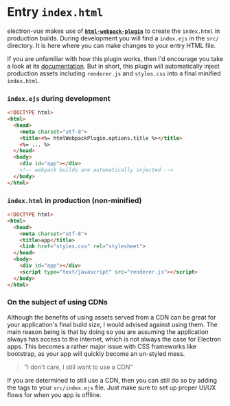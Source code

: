 # Entry `index.html`

electron-vue makes use of [**`html-webpack-plugin`**](https://github.com/ampedandwired/html-webpack-plugin) to create the `index.html` in production builds. During development you will find a `index.ejs` in the `src/` directory. It is here where you can make changes to your entry HTML file.

If you are unfamiliar with how this plugin works, then I'd encourage you take a look at its [documentation](https://www.npmjs.com/package/html-webpack-plugin). But in short, this plugin will automatically inject production assets including `renderer.js` and `styles.css` into a final minified `index.html`.

### `index.ejs` during development

```html
<!DOCTYPE html>
<html>
  <head>
    <meta charset="utf-8">
    <title><%= htmlWebpackPlugin.options.title %></title>
    <%= ... %>
  </head>
  <body>
    <div id="app"></div>
    <!-- webpack builds are automatically injected -->
  </body>
</html>
```

### `index.html` in production \(non-minified\)

```html
<!DOCTYPE html>
<html>
  <head>
    <meta charset="utf-8">
    <title>app</title>
    <link href="styles.css" rel="stylesheet">
  </head>
  <body>
    <div id="app"></div>
    <script type="text/javascript" src="renderer.js"></script>
  </body>
</html>
```

### On the subject of using CDNs

Although the benefits of using assets served from a CDN can be great for your application's final build size, I would advised against using them. The main reason being is that by doing so you are assuming the application always has access to the internet, which is not always the case for Electron apps. This becomes a rather major issue with CSS frameworks like bootstrap, as your app will quickly become an un-styled mess.

> "I don't care, I still want to use a CDN"

If you are determined to still use a CDN, then you can still do so by adding the tags to your `src/index.ejs` file. Just make sure to set up proper UI/UX flows for when you app is offline.


